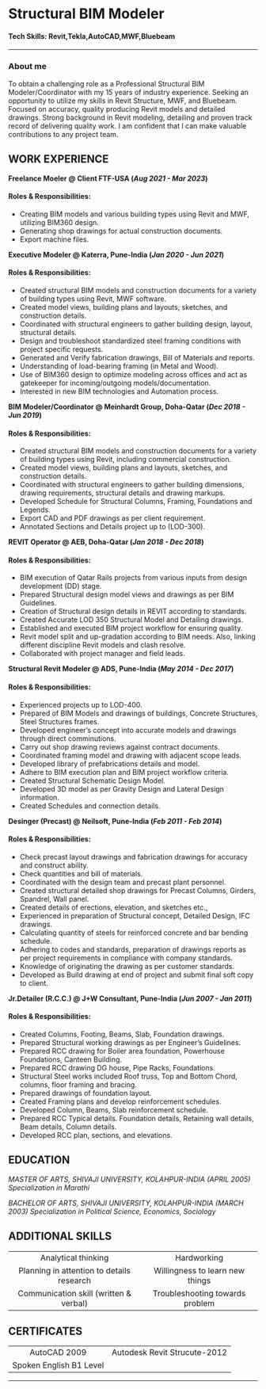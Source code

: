 # Structural BIM Modeler

#### Tech Skills: Revit,Tekla,AutoCAD,MWF,Bluebeam
---

### About me
To obtain a challenging role as a Professional Structural BIM Modeler/Coordinator with my 15 years of industry experience. Seeking an opportunity to utilize my skills in Revit Structure, MWF, and Bluebeam. Focused on accuracy, quality producing Revit models and detailed drawings. Strong background in Revit modeling, detailing and proven track record of delivering quality work. I am confident that I can make valuable contributions to any project team.  

## WORK EXPERIENCE
**Freelance Moeler @ Client FTF-USA (_Aug 2021 - Mar 2023_)**

#### Roles & Responsibilities:
- Creating BIM models and various building types using Revit and MWF, utilizing BIM360 design.
- Generating shop drawings for actual construction documents.
- Export machine files.

**Executive Modeler @ Katerra, Pune-India (_Jan 2020 - Jun 2021_)**

#### Roles & Responsibilities:
- Created structural BIM models and construction documents for a variety of building types using Revit, MWF software. 
- Created model views, building plans and layouts, sketches, and construction details. 
- Coordinated with structural engineers to gather building design, layout, structural details. 
- Design and troubleshoot standardized steel framing conditions with project specific requests. 
- Generated and Verify fabrication drawings, Bill of Materials and reports. 
- Understanding of load-bearing framing (in Metal and Wood). 
- Use of BIM360 design to optimize modeling across offices and act as gatekeeper for incoming/outgoing models/documentation. 
- Interested in new BIM technologies and Automation process.

**BIM Modeler/Coordinator @ Meinhardt Group, Doha-Qatar (_Dec 2018 - Jun 2019_)** 
	
#### Roles & Responsibilities:
- Created structural BIM models and construction documents for a variety of building types using Revit, including commercial construction. 
- Created model views, building plans and layouts, sketches, and construction details. 
- Coordinated with structural engineers to gather building dimensions, drawing requirements, structural details and drawing markups. 
- Developed Schedule for Structural Columns, Framing, Foundations and Legends.
- Export CAD and PDF drawings as per client requirement. 
- Annotated Sections and Details project up to (LOD-300).


**REVIT Operator @ AEB, Doha-Qatar (_Jan 2018 - Dec 2018_)** 

#### Roles & Responsibilities: 
- BIM execution of Qatar Rails projects from various inputs from design development (DD) stage. 
- Prepared Structural design model views and drawings as per BIM Guidelines. 
- Creation of Structural design details in REVIT according to standards. 
- Created Accurate LOD 350 Structural Model and Detailing drawings. 
- Established and executed BIM project workflow for ensuring quality. 
- Revit model split and up-gradation according to BIM needs. Also, linking different discipline Revit models and clash resolve. 
- Collaborated with project manager and field leads.

**Structural Revit Modeler @ ADS, Pune-India (_May 2014 - Dec 2017_)** 

#### Roles & Responsibilities: 
- Experienced projects up to LOD-400. 
- Prepared of BIM Models and drawings of buildings, Concrete Structures, Steel Structures frames. 
- Developed engineer’s concept into accurate models and drawings through direct comminutions. 
- Carry out shop drawing reviews against contract documents. 
- Coordinated framing model and drawing with adjacent scope leads. 
- Developed library of prefabrications details and model. 
- Adhere to BIM execution plan and BIM project workflow criteria. 
- Created Structural Schematic Design Model. 
- Developed 3D model as per Gravity Design and Lateral Design information.
- Created Schedules and connection details.

**Desinger (Precast) @ Neilsoft, Pune-India (_Feb 2011 - Feb 2014_)** 

#### Roles & Responsibilities:
- Check precast layout drawings and fabrication drawings for accuracy and construct ability. 
- Check quantities and bill of materials. 
- Coordinated with the design team and precast plant personnel. 
- Created structural detailed shop drawings for Precast Columns, Girders, Spandrel, Wall panel. 
- Created details of erections, elevation, and sketches etc., 
- Experienced in preparation of Structural concept, Detailed Design, IFC drawings. 
- Calculating quantity of steels for reinforced concrete and bar bending schedule. 
- Adhering to codes and standards, preparation of drawings reports as per project requirements in compliance with company standards. 
- Knowledge of originating the drawing as per customer standards. 
- Developed as Build drawing at end of project and submit final soft copy to client.

**Jr.Detailer (R.C.C.) @ J+W Consultant, Pune-India (_Jun 2007 - Jan 2011_)** 

#### Roles & Responsibilities:
- Created Columns, Footing, Beams, Slab, Foundation drawings. 
- Prepared Structural working drawings as per Engineer’s Guidelines. 
- Prepared RCC drawing for Boiler area foundation, Powerhouse Foundations, Canteen Building. 
- Prepared RCC drawing DG house, Pipe Racks, Foundations.
- Structural Steel works included Roof truss, Top and Bottom Chord, columns, floor framing and bracing. 
- Prepared drawings of foundation layout. 
- Created Framing plans and develop reinforcement schedules. 
- Developed Column, Beams, Slab reinforcement schedule. 
- Prepared RCC Typical details. Foundation details, Retaining wall details, Beam details, Column details. 
- Developed RCC plan, sections, and elevations.

## EDUCATION
*MASTER OF ARTS, SHIVAJI UNIVERSITY, KOLAHPUR-INDIA* 
*(_APRIL 2005_)*
*Specialization in Marathi*

*BACHELOR OF ARTS, SHIVAJI UNIVERSITY, KOLAHPUR-INDIA* 
*(_MARCH 2003_)*
*Specialization in Political Science, Economics, Sociology*

## ADDITIONAL SKILLS
|     |     |
|:---:|:---:|
|Analytical thinking				|Hardworking				|
|Planning in attention to details research	|Willingness to learn new things	|
|Communication skill (written & verbal)		|Troubleshooting towards problem	|


## CERTIFICATES
|     |     |
|:---:|:---:|
|AutoCAD 2009					| Autodesk Revit Strucute-2012		|
|Spoken English B1 Level			|					|

---


























